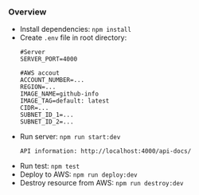 ### Overview ###

* Install dependencies: ```npm install```
* Create ```.env``` file in root directory:
  ```
  #Server
  SERVER_PORT=4000
  
  #AWS accout
  ACCOUNT_NUMBER=...
  REGION=...
  IMAGE_NAME=github-info
  IMAGE_TAG=default: latest
  CIDR=...
  SUBNET_ID_1=...
  SUBNET_ID_2=...
  ```
* Run server: ```npm run start:dev```
  ```
  API information: http://localhost:4000/api-docs/
  ```
* Run test: ```npm test```
* Deploy to AWS: ```npm run deploy:dev```
* Destroy resource from AWS: ```npm run destroy:dev```